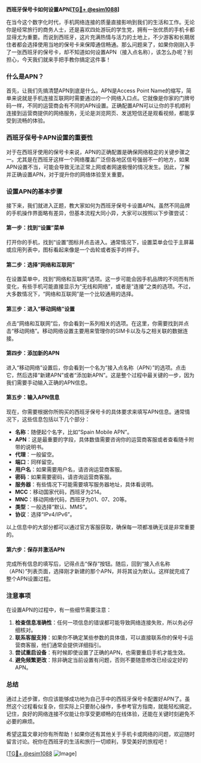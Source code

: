 **西班牙保号卡如何设置APN[[TG💪+ @esim1088](https://t.me/s/esim1088)]**

在当今这个数字化时代，手机网络连接的质量直接影响到我们的生活和工作。无论你是经常旅行的商务人士，还是喜欢四处游玩的学生党，拥有一张优质的手机卡都显得尤为重要。而说到西班牙，这片充满热情与活力的土地上，不少游客和长期居住者都会选择使用当地的保号卡来保障通信畅通。那么问题来了，如果你刚刚入手了一张西班牙的保号卡，却不知道如何设置APN（接入点名称），该怎么办呢？别担心，今天我们就来手把手教你搞定这件事！

### 什么是APN？

首先，让我们先搞清楚APN到底是什么。APN是Access Point Name的缩写，简单来说就是手机连接互联网时需要通过的一个网络入口点。它就像是你家的门牌号码一样，不同的运营商会有不同的APN设置。正确配置APN可以让你的手机顺利连接到运营商提供的网络服务，无论是浏览网页、发送短信还是观看视频，都能享受到流畅的体验。

### 西班牙保号卡APN设置的重要性

对于在西班牙使用的保号卡来说，APN的正确配置是确保网络稳定的关键步骤之一。尤其是在西班牙这样一个网络覆盖广泛但各地区信号强弱不一的地方，如果APN设置不当，可能会导致无法正常上网或者网速极慢的情况发生。因此，了解并正确设置APN，对于提升你的网络体验至关重要。

### 设置APN的基本步骤

接下来，我们就进入正题，教大家如何为西班牙保号卡设置APN。虽然不同品牌的手机操作界面略有差异，但基本流程大同小异，大家可以按照以下步骤尝试：

#### 第一步：找到“设置”菜单

打开你的手机，找到“设置”图标并点击进入。通常情况下，设置菜单会位于主屏幕或应用列表中，图标看起来像是一个齿轮或者扳手的样子。

#### 第二步：选择“网络和互联网”

在设置菜单中，找到“网络和互联网”选项。这一步可能会因手机品牌的不同而有所变化，有些手机可能直接显示为“无线和网络”，或者是“连接”之类的选项。不过，大多数情况下，“网络和互联网”是一个比较通用的选择。

#### 第三步：进入“移动网络”设置

点击“网络和互联网”后，你会看到一系列相关的选项。在这里，你需要找到并点击“移动网络”。移动网络设置主要用来管理你的SIM卡以及与之相关联的数据连接。

#### 第四步：添加新的APN

进入“移动网络”设置后，你会看到一个名为“接入点名称（APN）”的选项。点击它，然后选择“新建APN”或者“添加新APN”。这是整个过程中最关键的一步，因为我们需要手动输入正确的APN信息。

#### 第五步：输入APN信息

现在，你需要根据你所购买的西班牙保号卡的具体要求来填写APN信息。通常情况下，这些信息包括以下几个部分：

- **名称**：随便起个名字，比如“Spain Mobile APN”。
- **APN**：这是最重要的字段，具体数值需要咨询你的运营商客服或者查看随卡附带的说明书。
- **代理**：一般留空。
- **端口**：同样留空。
- **用户名**：如果需要用户名，请咨询运营商客服。
- **密码**：如果需要密码，请咨询运营商客服。
- **服务器**：有些情况下可能需要填写服务器地址，具体看说明。
- **MCC**：移动国家代码，西班牙为214。
- **MNC**：移动网络代码，西班牙为01、07、20等。
- **类型**：一般选择“默认、MMS”。
- **协议**：选择“IPv4/IPv6”。

以上信息中的大部分都可以通过官方客服获取，确保每一项都准确无误是非常重要的。

#### 第六步：保存并激活APN

完成所有信息的填写后，记得点击“保存”按钮。随后，回到“接入点名称（APN）”列表页面，选择刚才新建的那个APN，并将其设为默认。这样就完成了整个APN设置过程。

### 注意事项

在设置APN的过程中，有一些细节需要注意：

1. **检查信息准确性**：任何一项信息的错误都可能导致网络连接失败，所以务必仔细核对。
2. **联系客服支持**：如果你不确定某些参数的具体值，可以直接联系你的保号卡运营商客服，他们通常会提供详细指引。
3. **尝试重启设备**：有时候即使设置了正确的APN，也需要重启手机才能生效。
4. **避免频繁更改**：除非确定当前设置有问题，否则不要随意修改已经设定好的APN。

### 总结

通过上述步骤，你应该能够成功地为自己手中的西班牙保号卡配置好APN了。虽然这个过程看似复杂，但实际上只要耐心操作，多参考官方指南，就能轻松搞定。记住，良好的网络连接不仅能让你享受更顺畅的在线体验，还能在关键时刻避免不必要的麻烦。

希望这篇文章对你有所帮助！如果你还有其他关于手机卡或网络的问题，欢迎随时留言讨论。祝你在西班牙的生活和旅行一切顺利，享受美好的旅程吧！

[[TG💪+ @esim1088](https://t.me/s/esim1088) ![Image](https://i.postimg.cc/4NQfJmqS/Snipaste-2025-05-13-00-14-12.png)]
